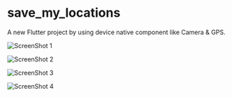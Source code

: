 # save_my_locations

A new Flutter project by using device native component like Camera & GPS.

![ScreenShot 1](https://github.com/aemami76/save_my_location/blob/5f6b5adae33f869e236e5a81f81354f2a1274b8c/Screenshots/1.png)

![ScreenShot 2](https://github.com/aemami76/save_my_location/blob/5f6b5adae33f869e236e5a81f81354f2a1274b8c/Screenshots/2.png)

![ScreenShot 3](https://github.com/aemami76/save_my_location/blob/5f6b5adae33f869e236e5a81f81354f2a1274b8c/Screenshots/3.png)

![ScreenShot 4](https://github.com/aemami76/save_my_location/blob/5f6b5adae33f869e236e5a81f81354f2a1274b8c/Screenshots/4.png)
